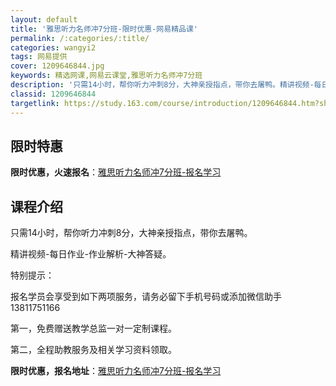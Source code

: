 ```yaml
---
layout: default
title: '雅思听力名师冲7分班-限时优惠-网易精品课'
permalink: /:categories/:title/
categories: wangyi2
tags: 网易提供
cover: 1209646844.jpg
keywords: 精选网课,网易云课堂,雅思听力名师冲7分班
description: '只需14小时，帮你听力冲刺8分，大神亲授指点，带你去屠鸭。精讲视频-每日作业-作业解析-大神答疑。特别提示：报名学员会享'
classid: 1209646844
targetlink: https://study.163.com/course/introduction/1209646844.htm?share=1&shareId=1025206652&utm_campaign=share&utm_medium=iphoneShare&utm_source=&utm_u=1025206652
---
```


## 限时特惠

**限时优惠，火速报名**：[雅思听力名师冲7分班-报名学习](https://study.163.com/course/introduction/1209646844.htm?share=1&shareId=1025206652&utm_campaign=share&utm_medium=iphoneShare&utm_source=&utm_u=1025206652)

## 课程介绍

只需14小时，帮你听力冲刺8分，大神亲授指点，带你去屠鸭。

精讲视频-每日作业-作业解析-大神答疑。



特别提示：

报名学员会享受到如下两项服务，请务必留下手机号码或添加微信助手13811751166

第一，免费赠送教学总监一对一定制课程。

第二，全程助教服务及相关学习资料领取。

**限时优惠，报名地址**：[雅思听力名师冲7分班-报名学习](https://study.163.com/course/introduction/1209646844.htm?share=1&shareId=1025206652&utm_campaign=share&utm_medium=iphoneShare&utm_source=&utm_u=1025206652)

